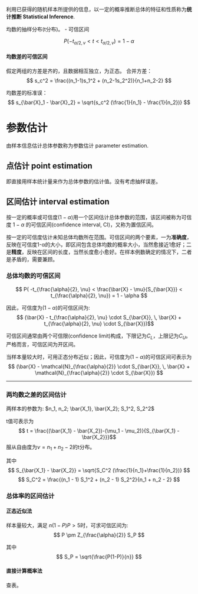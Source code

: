 
利用已获得的随机样本所提供的信息，以一定的概率推断总体的特征和性质称为**统计推断 Statistical Inference**.



均数的抽样分布(t分布)。
    - 可信区间
    
$$ P(-t_{\alpha/2, v} < t < t_{\alpha/2, v}) = 1 - \alpha $$
    
#### 均数差的可信区间
假定两组的方差是齐的，且数据相互独立，为正态。
合并方差：
$$ s_c^2 = \frac{(n_1-1)s_1^2 + (n_2-1s_2^2)}{n_1+n_2-2} $$

均数差的标准误：
$$ s_{\bar{X}_1 - \bar{X}_2} = \sqrt{s_c^2 (\frac{1}{n_1} - \frac{1}{n_2})} $$

# 参数估计

由样本信息估计总体参数称为参数估计 parameter estimation.

## 点估计 point estimation
即直接用样本统计量来作为总体参数的估计值。没有考虑抽样误差。

## 区间估计 interval estimation
按一定的概率或可信度($1-\alpha$)用一个区间估计总体参数的范围，该区间被称为可信度 $1-\alpha$ 的可信区间(confidence interval, CI)，又称为置信区间。

按一定的可信度估计未知总体均数所在范围。可信区间的两个要素，一为**准确度**，反映在可信度1-α的大小，即区间包含总体均数的概率大小，当然愈接近1愈好；二是**精度**，反映在区间的长度，当然长度愈小愈好。在样本例数确定的情况下，二者是矛盾的，需要兼顾。

### 总体均数的可信区间

$$ P( -t_{\frac{\alpha}{2}, \nu} < \frac{\bar{X} - \mu}{S_{\bar{X}}} < t_{\frac{\alpha}{2}, \nu}) = 1 - \alpha $$

因此，可信度为($1-\alpha$)的可信区间为:
$$ (\bar{X} - t_{\frac{\alpha}{2}, \nu} \cdot S_{\bar{X}}, \, \bar{X} + t_{\frac{\alpha}{2}, \nu} \cdot S_{\bar{X}})$$

可信区间通常由两个可信限(confidence limit)构成，下限记为$C_L$，上限记为$C_U$。严格而言，可信区间为开区间。

当样本量较大时，可用正态分布近似；因此，可信度为($1-\alpha$)的可信区间可表示为
$$ (\bar{X} - \mathcal{N}_{\frac{\alpha}{2}} \cdot S_{\bar{X}}, \, \bar{X} + \mathcal{N}_{\frac{\alpha}{2}} \cdot S_{\bar{X}}) $$

---

### 两均数之差的区间估计
两样本的参数为: $n_1, n_2; \bar{X_1}, \bar{X_2}; S_1^2, S_2^2$

t值可表示为
$$ t = \frac{(\bar{X_1} - \bar{X_2})-(\mu_1 - \mu_2)}{S_{\bar{X_1} - \bar{X_2}}}$$
服从自由度为$\nu = n_1 + n_2 - 2$的t分布。

其中 
$$ S_{\bar{X_1} - \bar{X_2}} = \sqrt{S_C^2 (\frac{1}{n_1}+\frac{1}{n_2})} $$
$$ S_C^2 = \frac{(n_1 - 1) S_1^2 + (n_2 - 1) S_2^2}{n_1 + n_2 - 2} $$

### 总体率的区间估计

#### 正态近似法
样本量较大，满足 $n (1-P) P > 5$时，可求可信区间为: 
$$ P \pm Z_{\frac{\alpha}{2}} S_P $$

其中
$$ S_P = \sqrt{\frac{P(1-P)}{n}} $$

#### 直接计算概率法
查表。
